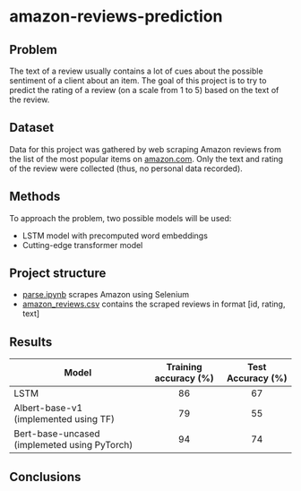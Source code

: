 # amazon-reviews-prediction

## Problem

The text of a review usually contains a lot of cues about the possible sentiment of a client about an item.
The goal of this project is to try to predict the rating of a review (on a scale from 1 to 5) based on the text of the review.

## Dataset

Data for this project was gathered by web scraping Amazon reviews from the list of the most popular items on [amazon.com](amazon.com).
Only the text and rating of the review were collected (thus, no personal data recorded).

## Methods

To approach the problem, two possible models will be used:
- LSTM model with precomputed word embeddings
- Cutting-edge transformer model

## Project structure

- [parse.ipynb](./parse.ipynb) scrapes Amazon using Selenium
- [amazon_reviews.csv](./amazon_reviews.csv) contains the scraped reviews in format [id, rating, text]

## Results

| Model | Training accuracy (%) | Test Accuracy (%) |
| --- | :---: | :---: |
| LSTM | 86 | 67 |
| Albert-base-v1 (implemented using TF) | 79 | 55 |
| Bert-base-uncased (implemeted using PyTorch) | 94 | 74 |


## Conclusions